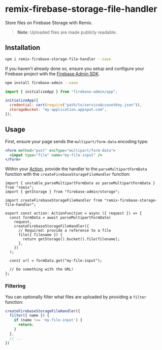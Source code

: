 # remix-firebase-storage-file-handler

Store files on Firebase Storage with Remix.

> **Note**: Uploaded files are made publicly readable.

## Installation

```bash
npm i remix-firebase-storage-file-handler --save
```

If you haven't already done so, ensure you setup and configure your Firebase project with the [Firebase Admin SDK](https://firebase.google.com/docs/admin/setup).

```bash
npm install firebase-admin --save
```

```js
import { initializeApp } from "firebase-admin/app";

initializeApp({
  credential: cert(require("path/to/serviceAccountKey.json")),
  storageBucket: "my-application.appspot.com",
});
```

## Usage

First, ensure your page sends the `multipart/form-data` encoding type:

```jsx
<Form method="post" encType="multipart/form-data">
  <input type="file" name="my-file-input" />
</Form>
```

Within your [Action](https://remix.run/docs/en/v1/tutorials/blog#actions), provide the handler to the `parseMultipartFormData` function with the
`createFirebaseStorageFileHandler` function:

```tsx
import { unstable_parseMultipartFormData as parseMultipartFormData } from "remix";
import { getStorage } from "firebase-admin/storage";

import createFirebaseStorageFileHandler from "remix-firebase-storage-file-handler";

export const action: ActionFunction = async ({ request }) => {
  const formData = await parseMultipartFormData(
    request,
    createFirebaseStorageFileHandler({
      // Required: provide a reference to a file
      file({ filename }) {
        return getStorage().bucket().file(filename);
      },
    })
  );

  const url = formData.get("my-file-input");

  // Do something with the URL!
};
```

### Filtering

You can optionally filter what files are uploaded by providing a `filter` function:

```ts
createFirebaseStorageFileHandler({
  filter({ name }) {
    if (name !== 'my-file-input') {
      return;
    }
  },
  // ...
})
```
